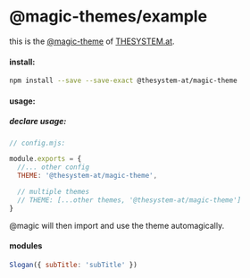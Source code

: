 # @magic-themes/example

this is the
[@magic-theme](https://github.com/magic-themes)
of [THESYSTEM.at](https://thesystem.at).

#### install:
```bash
npm install --save --save-exact @thesystem-at/magic-theme
```

#### usage:

##### declare usage:
```javascript
// config.mjs:

module.exports = {
  //... other config
  THEME: '@thesystem-at/magic-theme',

  // multiple themes
  // THEME: [...other themes, '@thesystem-at/magic-theme']
}
```

@magic will then import and use the theme automagically.

#### modules

```javascript
Slogan({ subTitle: 'subTitle' })
```

<Slogan subTitle="subTitle"></Slogan>
